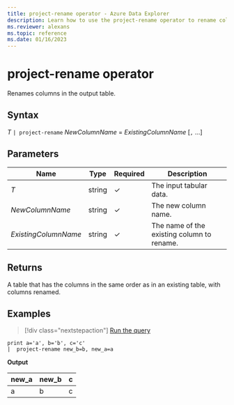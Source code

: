 ```yaml
---
title: project-rename operator - Azure Data Explorer
description: Learn how to use the project-rename operator to rename columns in the output table.
ms.reviewer: alexans
ms.topic: reference
ms.date: 01/16/2023
---
```

# project-rename operator

Renames columns in the output table.

## Syntax

*T* `| project-rename` *NewColumnName* = *ExistingColumnName* [`,` ...]

## Parameters

| Name | Type | Required | Description |
|--|--|--|--|
| *T* | string | &check; | The input tabular data.|
| *NewColumnName* | string | &check; | The new column name.|
| *ExistingColumnName* | string | &check; | The name of the existing column to rename.|

## Returns

A table that has the columns in the same order as in an existing table, with columns renamed.

## Examples

> [!div class="nextstepaction"]
> <a href="https://dataexplorer.azure.com/clusters/help/databases/Samples?query=H4sIAAAAAAAAAysoyswrUUi0VU9U11FIslVPAlLJturJ6rxcNQoFRflZqcklukWpeYm5qQp5qeXxSbZJOmBGom0iALIWMhk8AAAA" target="_blank">Run the query</a>

```kusto
print a='a', b='b', c='c'
|  project-rename new_b=b, new_a=a
```

**Output**

|new_a|new_b|c|
|---|---|---|
|a|b|c|

